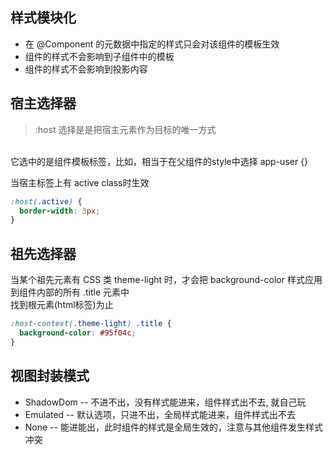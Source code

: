 ## 样式模块化
- 在 @Component 的元数据中指定的样式只会对该组件的模板生效
- 组件的样式不会影响到子组件中的模板
- 组件的样式不会影响到投影内容


## 宿主选择器
> :host 选择是是把宿主元素作为目标的唯一方式
<br>
它选中的是组件模板标签，比如<app-user></app-user>，相当于在父组件的style中选择 app-user {}
<br>

当宿主标签上有 active class时生效
```scss
:host(.active) {
  border-width: 3px;
}
```


## 祖先选择器
当某个祖先元素有 CSS 类 theme-light 时，才会把 background-color 样式应用到组件内部的所有 .title 元素中
<br>
找到根元素(html标签)为止

```scss
:host-context(.theme-light) .title {
  background-color: #95f04c;
}
```

## 视图封装模式
- ShadowDom -- 不进不出，没有样式能进来，组件样式出不去, 就自己玩
- Emulated  -- 默认选项，只进不出，全局样式能进来，组件样式出不去
- None  -- 能进能出，此时组件的样式是全局生效的，注意与其他组件发生样式冲突

